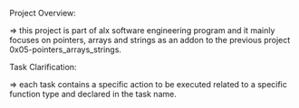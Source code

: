 Project Overview:

=> this project is part of alx software engineering program and it mainly focuses on pointers, arrays and strings as an addon to the previous project 0x05-pointers_arrays_strings.

Task Clarification:

=> each task contains a specific action to be executed related to a specific function type and declared in the task name.